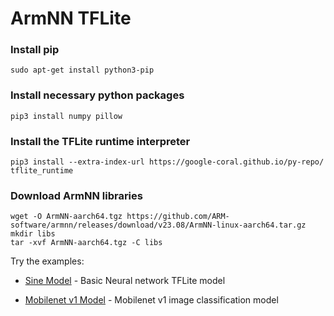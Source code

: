 # ArmNN TFLite

### Install pip
```shell
sudo apt-get install python3-pip
```

### Install necessary python packages
```shell
pip3 install numpy pillow
```

### Install the TFLite runtime interpreter
```shell
pip3 install --extra-index-url https://google-coral.github.io/py-repo/ tflite_runtime
```

### Download ArmNN libraries
```shell
wget -O ArmNN-aarch64.tgz https://github.com/ARM-software/armnn/releases/download/v23.08/ArmNN-linux-aarch64.tar.gz
mkdir libs
tar -xvf ArmNN-aarch64.tgz -C libs
```

Try the examples:

* [Sine Model](./sine_model/) - Basic Neural network TFLite model

* [Mobilenet v1 Model](./mobilenet_v1/) - Mobilenet v1 image classification model

